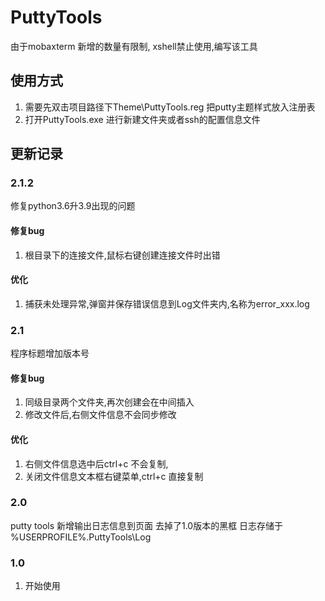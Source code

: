 # PuttyTools
由于mobaxterm 新增的数量有限制, xshell禁止使用,编写该工具

## 使用方式
1. 需要先双击项目路径下Theme\PuttyTools.reg 把putty主题样式放入注册表
2. 打开PuttyTools.exe 进行新建文件夹或者ssh的配置信息文件



## 更新记录

### 2.1.2
修复python3.6升3.9出现的问题
#### 修复bug
1. 根目录下的连接文件,鼠标右键创建连接文件时出错

#### 优化
1. 捕获未处理异常,弹窗并保存错误信息到Log文件夹内,名称为error_xxx.log

### 2.1

程序标题增加版本号
#### 修复bug

1. 同级目录两个文件夹,再次创建会在中间插入
2. 修改文件后,右侧文件信息不会同步修改

#### 优化

1. 右侧文件信息选中后ctrl+c 不会复制,
2. 关闭文件信息文本框右键菜单,ctrl+c 直接复制

### 2.0

putty tools 新增输出日志信息到页面
去掉了1.0版本的黑框
日志存储于 %USERPROFILE%\.PuttyTools\Log




### 1.0
1. 开始使用
